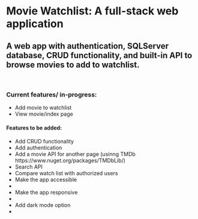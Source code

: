 # Movie Watchlist: A full-stack web application
<h2> A web app with authentication, SQLServer database, CRUD functionality, and built-in API to browse movies to add to watchlist.</h2>
<br>
<h3>Current features/ in-progress:</h3>
<ul>
  <li>Add movie to watchlist</li>
  <li>View movie/index page</li>
</ul>
  
<h4> Features to be added: </h4>
<ul>
  <li>Add CRUD functionality</li>
  <li>Add authentication</li>
  <li>Add a movie API for another page (usinng TMDb https://www.nuget.org/packages/TMDbLib/)</li>
  <li>Search API</li>
  <li>Compare watch list with authorized users</li>
  <li>Make the app accessible<li>
  <li>Make the app responsive<li>
  <li>Add dark mode option<li>
</ul>
